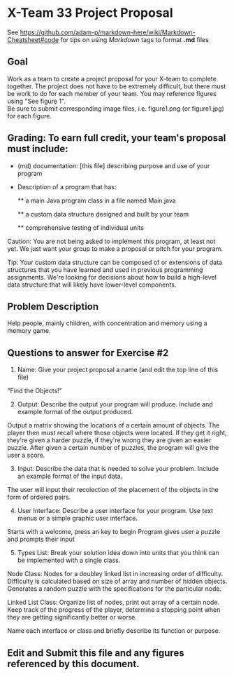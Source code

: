 # X-Team 33 Project Proposal

See https://github.com/adam-p/markdown-here/wiki/Markdown-Cheatsheet#code for tips on using *Markdown* tags to format __.md__ files

## Goal

Work as a team to create a project proposal for your X-team to complete together.
The project does not have to be extremely difficult,
but there must be work to do for each member of your team.
You may reference figures using "See figure 1".  
Be sure to submit corresponding image files, i.e. figure1.png (or figure1.jpg) for each figure.

## Grading: To earn full credit, your team's proposal must include:

* (md) documentation: [this file] describing purpose and use of your program

* Description of a program that has:

  ** a main Java program class in a file named Main.java
  
  ** a custom data structure designed and built by your team
  
  ** comprehensive testing of individual units
  
 Caution: You are not being asked to implement this program, at least not yet. 
 We just want your group to make a proposal or pitch for your program.
 
 Tip: Your custom data structure can be composed of or extensions of data structures that you have learned and used in previous programming assignments.  We're looking for decisions about how to build a high-level data structure that will likely have lower-level components.

## Problem Description

Help people, mainly children, with concentration and memory using a memory game.

## Questions to answer for Exercise #2

1. Name: Give your project proposal a name (and edit the top line of this file)

"Find the Objects!"

2. Output: Describe the output your program will produce.  Include and example format of the output produced.

Output a matrix showing the locations of a certain amount of objects. The player then must recall where those objects were located. If they get it right, they're given a harder puzzle, if they're wrong they are given an easier puzzle.
After given a certain number of puzzles, the program will give the user a score.

3. Input: Describe the data that is needed to solve your problem. Include an example format of the input data.

The user will input their recolection of the placement of the objects in the form of ordered pairs.

4. User Interface: Describe a user interface for your program.  Use text menus or a simple graphic user interface.

Starts with a welcome, press an key to begin
Program gives user a puzzle and prompts their input

5. Types List: Break your solution idea down into units that you think can be implemented with a single class.

Node Class:
Nodes for a doubley linked list in increasing order of difficulty. Difficulty is calculated based on size of array and number of
hidden objects. Generates a random puzzle with the specifications for the particular node.

Linked List Class:
Organize list of nodes, print out array of a certain node.
Keep track of the progress of the player, determine a stopping point when they are getting significantly better or worse.

Name each interface or class and briefly describe its function or purpose.


## Edit and Submit this file and any figures referenced by this document.

